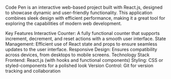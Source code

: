 Code Pen is an interactive web-based project built with React.js, designed to showcase dynamic and user-friendly functionality. This application combines sleek design with efficient performance, making it a great tool for exploring the capabilities of modern web development.

Key Features
Interactive Counter: A fully functional counter that supports increment, decrement, and reset actions with a smooth user interface.
State Management: Efficient use of React state and props to ensure seamless updates to the user interface.
Responsive Design: Ensures compatibility across devices, from desktops to mobile screens.
Technology Stack
Frontend: React.js (with hooks and functional components)
Styling: CSS or styled-components for a polished look
Version Control: Git for version tracking and collaboration
